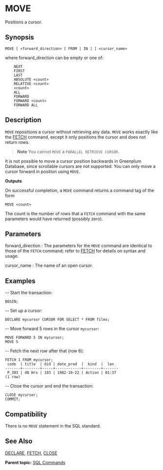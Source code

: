 # MOVE 

Positions a cursor.

## <a id="section2"></a>Synopsis 

``` {#sql_command_synopsis}
MOVE [ <forward_direction> [ FROM | IN ] ] <cursor_name>
```

where forward\_direction can be empty or one of:

```
    NEXT
    FIRST
    LAST
    ABSOLUTE <count>
    RELATIVE <count>
    <count>
    ALL
    FORWARD
    FORWARD <count>
    FORWARD ALL
```

## <a id="section3"></a>Description 

`MOVE` repositions a cursor without retrieving any data. `MOVE` works exactly like the [FETCH](FETCH.html) command, except it only positions the cursor and does not return rows.

> **Note** You cannot `MOVE` a `PARALLEL RETRIEVE CURSOR`.

It is not possible to move a cursor position backwards in Greenplum Database, since scrollable cursors are not supported. You can only move a cursor forward in position using `MOVE`.

**Outputs**

On successful completion, a `MOVE` command returns a command tag of the form

```
MOVE <count>
```

The count is the number of rows that a `FETCH` command with the same parameters would have returned \(possibly zero\).

## <a id="section5"></a>Parameters 

forward\_direction
:   The parameters for the `MOVE` command are identical to those of the `FETCH` command; refer to [FETCH](FETCH.html) for details on syntax and usage.

cursor\_name
:   The name of an open cursor.

## <a id="section6"></a>Examples 

-- Start the transaction:

```
BEGIN;
```

-- Set up a cursor:

```
DECLARE mycursor CURSOR FOR SELECT * FROM films;
```

-- Move forward 5 rows in the cursor `mycursor`:

```
MOVE FORWARD 5 IN mycursor;
MOVE 5
```

-- Fetch the next row after that \(row 6\):

```
FETCH 1 FROM mycursor;
 code  | title  | did | date_prod  |  kind  |  len
-------+--------+-----+------------+--------+-------
 P_303 | 48 Hrs | 103 | 1982-10-22 | Action | 01:37
(1 row)
```

-- Close the cursor and end the transaction:

```
CLOSE mycursor;
COMMIT;
```

## <a id="section7"></a>Compatibility 

There is no `MOVE` statement in the SQL standard.

## <a id="section8"></a>See Also 

[DECLARE](DECLARE.html), [FETCH](FETCH.html), [CLOSE](CLOSE.html)

**Parent topic:** [SQL Commands](../sql_commands/sql_ref.html)

